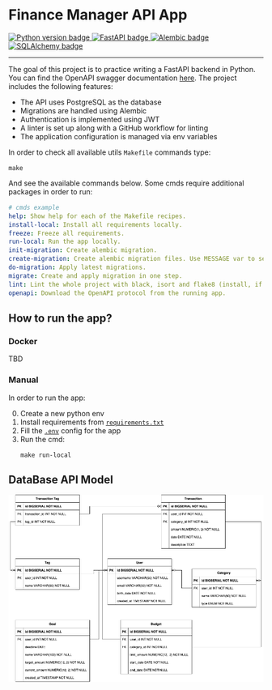 # Finance Manager API App

<div id="stack-badges">
    <a href="https://www.python.org/">
        <img src="https://img.shields.io/badge/Python%20Version-3.11-blue?style=for-the-badge" alt="Python version badge"/>
    </a>
    <a href="https://fastapi.tiangolo.com/">
        <img src="https://img.shields.io/badge/FastAPI-009688?style=for-the-badge&logo=fastapi&logoColor=white" alt="FastAPI badge"/>
    </a>
    <a href="https://alembic.sqlalchemy.org/en/latest/">
        <img src="https://img.shields.io/badge/Alembic-23374D?style=for-the-badge&logo=alembic&logoColor=white" alt="Alembic badge"/>
    </a>
    <a href="https://www.sqlalchemy.org/">
        <img src="https://img.shields.io/badge/SQLAlchemy-CA504E?style=for-the-badge&logo=sqlalchemy&logoColor=white" alt="SQLAlchemy badge"/>
    </a>
</div>

---

The goal of this project is to practice writing a FastAPI backend in Python. 
You can find the OpenAPI swagger documentation [here](media/openapi.json). 
The project includes the following features:

- The API uses PostgreSQL as the database
- Migrations are handled using Alembic
- Authentication is implemented using JWT 
- A linter is set up along with a GitHub workflow for linting 
- The application configuration is managed via env variables

In order to check all available utils `Makefile` commands type: 
```shell
make
```

And see the available commands below. 
Some cmds require additional packages in order to run:
```yaml
# cmds example
help: Show help for each of the Makefile recipes.
install-local: Install all requirements locally.
freeze: Freeze all requirements.
run-local: Run the app locally.
init-migration: Create alembic migration.
create-migration: Create alembic migration files. Use MESSAGE var to set revision message.
do-migration: Apply latest migrations.
migrate: Create and apply migration in one step.
lint: Lint the whole project with black, isort and flake8 (install, if not installed).
openapi: Download the OpenAPI protocol from the running app.
```

## How to run the app? 

### Docker 

TBD

### Manual

In order to run the app:

0. Create a new python env 
1. Install requirements from [`requirements.txt`](requirements.txt)
2. Fill the [`.env`](.env.example) config for the app 
3. Run the cmd:
    ```shell
    make run-local
    ```

## DataBase API Model

![dataplane](./media/database.png)



